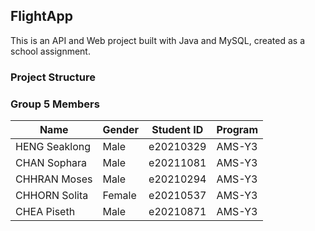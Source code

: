 <!DOCTYPE html>
<html>
<head>

</head>
<body>

<h2 style = "text-alight-center">FlightApp</h2>
<p>This is an API and Web project built with Java and MySQL, created as a school assignment.</p>

<h3>Project Structure</h3>
<h3>Group 5 Members</h3>

<table>
  <thead>
    <tr>
      <th>Name</th>
      <th>Gender</th>
      <th>Student ID</th>
      <th>Program</th>
    </tr>
  </thead>
  <tbody>
    <tr>
      <td>HENG Seaklong</td>
      <td>Male</td>
      <td>e20210329</td>
       <td>AMS-Y3</td>
    </tr>
        <tr>
      <td>CHAN Sophara</td>
          <td>Male</td>
      <td>e20211081</td>
           <td>AMS-Y3</td>
    </tr>
      <tr>
      <td>CHHRAN Moses</td>
        <td>Male</td>
      <td>e20210294</td>
         <td>AMS-Y3</td>
    </tr>
        <tr>
      <td>CHHORN Solita </td>
          <td>Female</td>
      <td>e20210537</td>
           <td>AMS-Y3</td>
    </tr>
          <tr>
      <td>CHEA Piseth </td>
            <td>Male</td>
      <td>e20210871</td>
             <td>AMS-Y3</td>
    </tr>
  </tbody>
</table>

</body>
</html>
